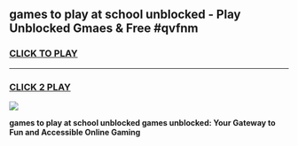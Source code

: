 
## games to play at school unblocked - Play Unblocked Gmaes & Free #qvfnm
<h3>
<a href="https://premium.freeplayer.one?title=games_to_play_at_school_unblocked&ref=01M">CLICK TO PLAY</a></h3>
<hr>

<h3>
<a href="https://premium.freeplayer.one?title=games_to_play_at_school_unblocked&ref=01M">CLICK 2 PLAY</a>
  
</h3>

<a href="https://premium.freeplayer.one?title=games_to_play_at_school_unblocked&ref=01M"><img src="https://clearcache.store/games.png"></a>


**games to play at school unblocked games unblocked: Your Gateway to Fun and Accessible Online Gaming**
